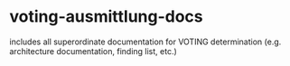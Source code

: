 # voting-ausmittlung-docs
includes all superordinate documentation for VOTING determination (e.g. architecture documentation, finding list, etc.)
